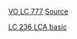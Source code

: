[VO LC 777](https://github.com/GuanYangCLU/AlgoTestForPython/blob/master/LeetCode/twoPointer/0777_Swap_Adjacent_in_LR_String.py)
[Source](https://www.1point3acres.com/bbs/thread-818427-1-1.html)

[LC 236 LCA basic](https://github.com/GuanYangCLU/AlgoTestForPython/blob/master/LeetCode/dfs/0236_Lowest_Common_Ancestor_of_a_Binary_Tree.py)

